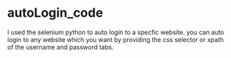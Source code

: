 # autoLogin_code
I used the selenium python to auto login to a specfic website. you can auto login to any website which you want by providing the css selector or xpath of the username and password tabs.
